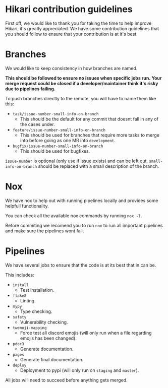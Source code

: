 # Hikari contribution guidelines

First off, we would like to thank you for taking the time to help improve Hikari, it's greatly appreciated. We have some contribution guidelines that you should follow to ensure that your contribution is at it's best.

# Branches

We would like to keep consistency in how branches are named.

**This should be followed to ensure no issues when specific jobs run.**
**Your merge request could be closed if a developer/maintainer think it's risky due to pipelines failing.**

To push branches directly to the remote, you will have to name them like this:
  - `task/issue-number-small-info-on-branch`
    - This should be the default for any commit that doesnt fall in any of the cases under.
  - `feature/issue-number-small-info-on-branch`
    - This should be used for branches that require more tasks to merge into before going as one MR into `development`.
  - `bugfix/issue-number-small-info-on-branch`
    - This should be used for bugfixes.

`issue-number` is optional (only use if issue exists) and can be left out. `small-info-on-branch` should be replaced with a small description of the branch.

# Nox

We have nox to help out with running pipelines locally and provides some helpfull functionality.

You can check all the available nox commands by running `nox -l`.

Before commiting we recomend you to run `nox` to run all important pipelines and make sure the pipelines wont fail.

# Pipelines

We have several jobs to ensure that the code is at its best that in can be.

This includes:
  - `install`
    - Test installation.
  - `flake8`
    - Linting.
  - `mypy`
    - Type checking.
  - `safety`
    - Vulnerability checking.
  - `twemoji-mapping`
    - Force test all discord emojis (will only run when a file regarding emojis has been changed).
  - `pdoc3`
    - Generate documentation.
  - `pages`
    - Generate final documentation.
  - `deploy`
    - Deployment to pypi (will only run on `staging` and `master`).

All jobs will need to succeed before anything gets merged.
